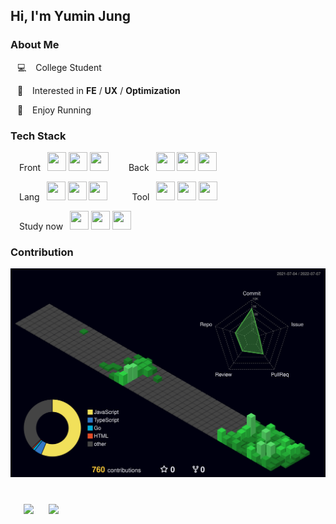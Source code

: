 ## Hi, I'm Yumin Jung

### About Me
&ensp; 💻 &ensp; College Student

&ensp; 🚀 &ensp; Interested in **FE** / **UX** / **Optimization**

&ensp; 👟 &ensp; Enjoy Running

### Tech Stack

&ensp;&ensp;Front&ensp;
<code><img width="30" height="30" src="https://upload.wikimedia.org/wikipedia/commons/a/a7/React-icon.svg"></code>
<code><img width="30" height="30" src="https://assets.vercel.com/image/upload/v1607554385/repositories/next-js/next-logo.png"></code>
<code><img width="30" height="30" src="https://upload.wikimedia.org/wikipedia/commons/d/d5/Tailwind_CSS_Logo.svg"></code>
&emsp;&emsp;Back&ensp;
<code><img width="30" height="30" src="https://avatars.githubusercontent.com/u/9950313?s=200&v=4"></code>
<code><img width="30" height="30" src="https://avatars.githubusercontent.com/u/5658226?s=200&v=4"></code>
<code><img width="30" height="30" src="https://www.vectorlogo.zone/logos/mongodb/mongodb-icon.svg"></code>

&ensp;&ensp;Lang&ensp; 
<code><img width="30" height="30" src="https://upload.wikimedia.org/wikipedia/commons/thumb/4/4c/Typescript_logo_2020.svg/1024px-Typescript_logo_2020.svg.png"></code>
<code><img width="30" height="30" src="https://upload.wikimedia.org/wikipedia/commons/9/99/Unofficial_JavaScript_logo_2.svg"></code>
<code><img width="30" height="30" src="https://emojis.slackmojis.com/emojis/images/1643514073/291/golang.png?1643514073"></code>
&emsp;&emsp;&ensp;Tool&ensp;
<code><img width="30" height="30" src="https://www.vectorlogo.zone/logos/git-scm/git-scm-icon.svg"></code>
<code><img width="30" height="30" src="https://www.vectorlogo.zone/logos/figma/figma-icon.svg"></code>
<code><img width="30" height="30" src="https://upload.wikimedia.org/wikipedia/commons/4/45/Notion_app_logo.png"></code>

&ensp;&ensp;Study now&ensp;
<code><img width="30" height="30" src="https://user-images.githubusercontent.com/6764957/53868378-2b51fc80-3fb3-11e9-9cee-0277efe8a927.png"></code>
<code><img width="30" height="30" src="https://react-query.tanstack.com/_next/static/images/emblem-light-628080660fddb35787ff6c77e97ca43e.svg"></code>
<code><img width="30" height="30" src="https://www.adobe.com/content/dam/acom/one-console/icons_rebrand/ae_appicon.svg"></code>

### Contribution

![](./profile-3d-contrib/profile-night-green.svg)

<h1></h1>
&ensp;
<a href="https://yumin-portfolio.vercel.app/" style="text-decoration:none">
    <img src="http://img.shields.io/badge/-Portfolio-353940?style=flat&logo=github&logoColor=f2f2f7&link=https://yumin-portfolio.vercel.app/"
        style="height : auto; margin-left : 10px; margin-right : 10px;"/>
</a>
<a href="https://medium.com/@yumin-jung" style="text-decoration:none">
    <img src="http://img.shields.io/badge/-Medium-353940?style=flat&logo=medium&logoColor=f2f2f7&link=https://medium.com/@yumin-jung/"
        style="height : auto; margin-left : 10px; margin-right : 10px;"/>
</a>
